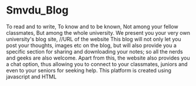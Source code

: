 # Smvdu_Blog
To read and to write,
To know and to be known,
Not among your fellow classmates,
But among the whole university.
We present you your very own university's blog site,
//URL of the website
This blog will not only let you post your thoughts, images etc on the blog,
but will also provide you a specific section for sharing and downloading your notes;
so all the nerds and geeks are also welcome.
Apart from this, the website also provides you a chat option,
thus allowing you to connect to your classmates, juniors and even to your seniors for seeking help.
This platform is created using javascript and HTML
